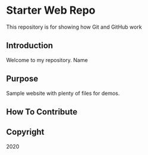 # Starter Web Repo

This repository is for showing how Git and GitHub work

## Introduction

Welcome to my repository.
Name

## Purpose

Sample website with plenty of files for demos.


## How To Contribute

## Copyright
2020